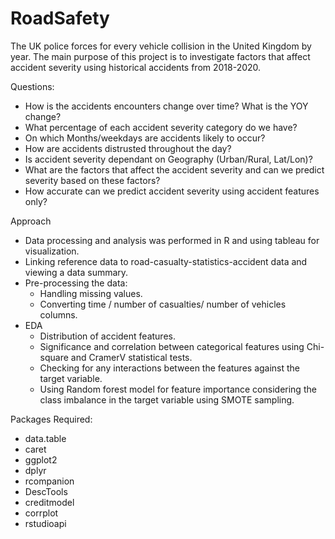 # RoadSafety

The UK police forces for every vehicle collision in the United Kingdom by year. The main purpose of this project is to investigate factors that affect accident severity using historical accidents from 2018-2020.

Questions:
* How is the accidents encounters change over time? What is the YOY change?
* What percentage of each accident severity category do we have?
* On which Months/weekdays are accidents likely to occur?
* How are accidents distrusted throughout the day?
* Is accident severity dependant on Geography (Urban/Rural, Lat/Lon)?
* What are the factors that affect the accident severity and can we predict severity based on these factors?
* How accurate can we predict accident severity using accident features only?

Approach
* Data processing and analysis was performed in R and using tableau for visualization.
* Linking reference data to road-casualty-statistics-accident data and viewing a data summary.
* Pre-processing the data:  
    + Handling missing values.
    + Converting time / number of casualties/ number of vehicles columns.
* EDA
    + Distribution of accident features.
    + Significance and correlation between categorical features using Chi-square and CramerV statistical tests.
    + Checking for any interactions between the features against the target variable.
    + Using Random forest model for feature importance considering the class imbalance in the target variable using SMOTE sampling.


Packages Required:  
  * data.table  
  * caret  
  * ggplot2  
  * dplyr  
  * rcompanion  
  * DescTools  
  * creditmodel  
  * corrplot  
  * rstudioapi  

